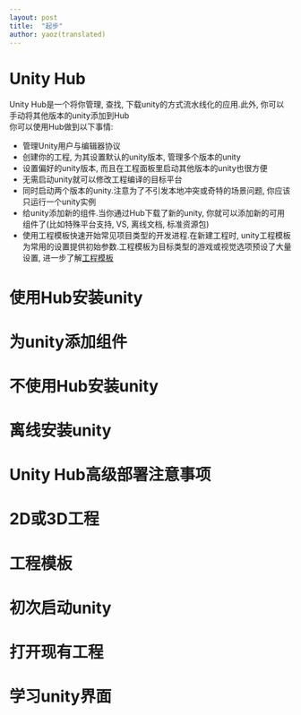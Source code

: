 ```yaml
---  
layout: post  
title:  "起步"  
author: yaoz(translated)  
---  
```


# Unity Hub

Unity Hub是一个将你管理, 查找, 下载unity的方式流水线化的应用.此外, 你可以手动将其他版本的unity添加到Hub  
你可以使用Hub做到以下事情:  

- 管理Unity用户与编辑器协议
- 创建你的工程, 为其设置默认的unity版本, 管理多个版本的unity
- 设置偏好的unity版本, 而且在工程面板里启动其他版本的unity也很方便
- 无需启动unity就可以修改工程编译的目标平台
- 同时启动两个版本的unity.注意为了不引发本地冲突或奇特的场景问题, 你应该只运行一个unity实例
- 给unity添加新的组件.当你通过Hub下载了新的unity, 你就可以添加新的可用组件了(比如特殊平台支持, VS, 离线文档, 标准资源包)
- 使用工程模板快速开始常见项目类型的开发进程.在新建工程时, unity工程模板为常用的设置提供初始参数.工程模板为目标类型的游戏或视觉选项预设了大量设置, 进一步了解[工程模板](https://docs.unity3d.com/Manual/ProjectTemplates.html)

# 使用Hub安装unity

# 为unity添加组件

# 不使用Hub安装unity

# 离线安装unity

# Unity Hub高级部署注意事项

# 2D或3D工程

# 工程模板

# 初次启动unity

# 打开现有工程

# 学习unity界面
